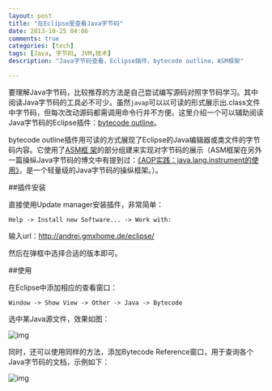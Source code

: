 ```yaml
---
layout: post
title: "在Eclipse里查看Java字节码"
date: 2013-10-25 04:06
comments: true
categories: [tech]
tags: [Java, 字节码, JVM,技术]
description: "Java字节码查看，Eclipse插件，bytecode outline，ASM框架"

---
```


要理解Java字节码，比较推荐的方法是自己尝试编写源码对照字节码学习。其中阅读Java字节码的工具必不可少。虽然`javap`可以以可读的形式展示出.class文件中字节码，但每次改动源码都需调用命令行并不方便。这里介绍一个可以辅助阅读Java字节码的Eclipse插件：[bytecode outline](http://andrei.gmxhome.de/bytecode/)。


bytecode outline插件用可读的方式展现了Eclipse的Java编辑器或类文件的字节码内容。它使用了[ASM框 架](http://asm.ow2.org/)的部分组建来实现对字节码的展示（ASM框架在另外一篇操纵Java字节码的博文中有提到过：[《AOP实践：java.lang.instrument的使用》](http://biaobiaoqi.me/blog/2013/09/08/custom-premain-method/)，是一个轻量级的Java字节码的操纵框架。）。

<!--more-->


##插件安装

直接使用Update manager安装插件，非常简单：

`Help -> Install new Software... -> Work with:`

输入url：http://andrei.gmxhome.de/eclipse/

然后在弹框中选择合适的版本即可。

##使用

在Eclipse中添加相应的查看窗口：

`Window -> Show View -> Other -> Java -> Bytecode`

选中某Java源文件，效果如图：

![img](http://biaobiaoqi.u.qiniudn.com/javabytecode1.png)


同时，还可以使用同样的方法，添加Bytecode Reference窗口，用于查询各个Java字节码的文档，示例如下：

![img](http://biaobiaoqi.u.qiniudn.com/javabytecode2.png)